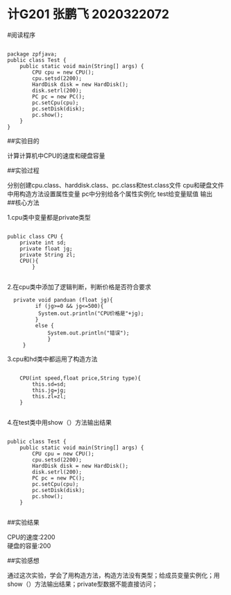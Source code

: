 # 计G201  张鹏飞  2020322072
  

#阅读程序  

```  

package zpfjava;
public class Test {
	public static void main(String[] args) {
		CPU cpu = new CPU();   
		cpu.setsd(2200);  
		HardDisk disk = new HardDisk();
		disk.setrl(200);
		PC pc = new PC();
		pc.setCpu(cpu);
		pc.setDisk(disk);
		pc.show();
	}
}

```  

##实验目的  

计算计算机中CPU的速度和硬盘容量  

##实验过程  

分别创建cpu.class、harddisk.class、pc.class和test.class文件  cpu和硬盘文件中用构造方法设置属性变量 pc中分别给各个属性实例化 test给变量赋值  输出  
##核心方法  

1.cpu类中变量都是private类型  
```  

public class CPU {
	private int sd;    
	private float jg;    
	private String zl;  
	CPU(){
		}    
		
```
2.在cpu类中添加了逻辑判断，判断价格是否符合要求  
```
  private void panduan (float jg){            
		 if (jg>=0 && jg<=500){
		  System.out.println("CPU价格是"+jg);
		 }
		 else {
			 System.out.println("错误");
			 }
	 }
```
3.cpu和hd类中都运用了构造方法  
```  

	CPU(int speed,float price,String type){
		this.sd=sd;
		this.jg=jg;
		this.zl=zl;         
	}  
	
```  

4.在test类中用show（）方法输出结果  
```  

public class Test {
	public static void main(String[] args) {
		CPU cpu = new CPU();   
		cpu.setsd(2200);  
		HardDisk disk = new HardDisk();
		disk.setrl(200);
		PC pc = new PC();
		pc.setCpu(cpu);
		pc.setDisk(disk);
		pc.show();
	}  
	
```  


##实验结果  

CPU的速度:2200  
硬盘的容量:200  

##实验感想  

通过这次实验，学会了用构造方法，构造方法没有类型；给成员变量实例化；用show（）方法输出结果；private型数据不能直接访问；
